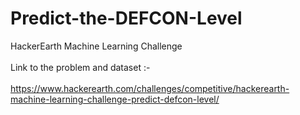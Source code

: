 # Predict-the-DEFCON-Level
HackerEarth Machine Learning Challenge</br></br>
Link to the problem and dataset :- </br>
</br>
https://www.hackerearth.com/challenges/competitive/hackerearth-machine-learning-challenge-predict-defcon-level/
